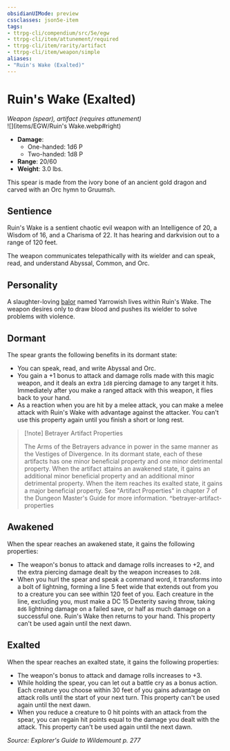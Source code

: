 ```yaml
---
obsidianUIMode: preview
cssclasses: json5e-item
tags:
- ttrpg-cli/compendium/src/5e/egw
- ttrpg-cli/item/attunement/required
- ttrpg-cli/item/rarity/artifact
- ttrpg-cli/item/weapon/simple
aliases: 
- "Ruin's Wake (Exalted)"
---
```

# Ruin's Wake (Exalted)
*Weapon (spear), artifact (requires attunement)*  
![](items/EGW/Ruin's Wake.webp#right)  

- **Damage**:
  - One-handed: 1d6 P
  - Two-handed: 1d8 P
- **Range**: 20/60
- **Weight**: 3.0 lbs.

This spear is made from the ivory bone of an ancient gold dragon and carved with an Orc hymn to Gruumsh.

## Sentience

Ruin's Wake is a sentient chaotic evil weapon with an Intelligence of 20, a Wisdom of 16, and a Charisma of 22. It has hearing and darkvision out to a range of 120 feet.

The weapon communicates telepathically with its wielder and can speak, read, and understand Abyssal, Common, and Orc.

## Personality

A slaughter-loving [balor](balor.md) named Yarrowish lives within Ruin's Wake. The weapon desires only to draw blood and pushes its wielder to solve problems with violence.

## Dormant

The spear grants the following benefits in its dormant state:

- You can speak, read, and write Abyssal and Orc.  
- You gain a +1 bonus to attack and damage rolls made with this magic weapon, and it deals an extra `1d8` piercing damage to any target it hits. Immediately after you make a ranged attack with this weapon, it flies back to your hand.  
- As a reaction when you are hit by a melee attack, you can make a melee attack with Ruin's Wake with advantage against the attacker. You can't use this property again until you finish a short or long rest.  

> [!note] Betrayer Artifact Properties
> 
> The Arms of the Betrayers advance in power in the same manner as the Vestiges of Divergence. In its dormant state, each of these artifacts has one minor beneficial property and one minor detrimental property. When the artifact attains an awakened state, it gains an additional minor beneficial property and an additional minor detrimental property. When the item reaches its exalted state, it gains a major beneficial property. See "Artifact Properties" in chapter 7 of the Dungeon Master's Guide for more information.
^betrayer-artifact-properties

## Awakened

When the spear reaches an awakened state, it gains the following properties:

- The weapon's bonus to attack and damage rolls increases to +2, and the extra piercing damage dealt by the weapon increases to `2d8`.  
- When you hurl the spear and speak a command word, it transforms into a bolt of lightning, forming a line 5 feet wide that extends out from you to a creature you can see within 120 feet of you. Each creature in the line, excluding you, must make a DC 15 Dexterity saving throw, taking `8d6` lightning damage on a failed save, or half as much damage on a successful one. Ruin's Wake then returns to your hand. This property can't be used again until the next dawn.  

## Exalted

When the spear reaches an exalted state, it gains the following properties:

- The weapon's bonus to attack and damage rolls increases to +3.  
- While holding the spear, you can let out a battle cry as a bonus action. Each creature you choose within 30 feet of you gains advantage on attack rolls until the start of your next turn. This property can't be used again until the next dawn.  
- When you reduce a creature to 0 hit points with an attack from the spear, you can regain hit points equal to the damage you dealt with the attack. This property can't be used again until the next dawn.  

*Source: Explorer's Guide to Wildemount p. 277*